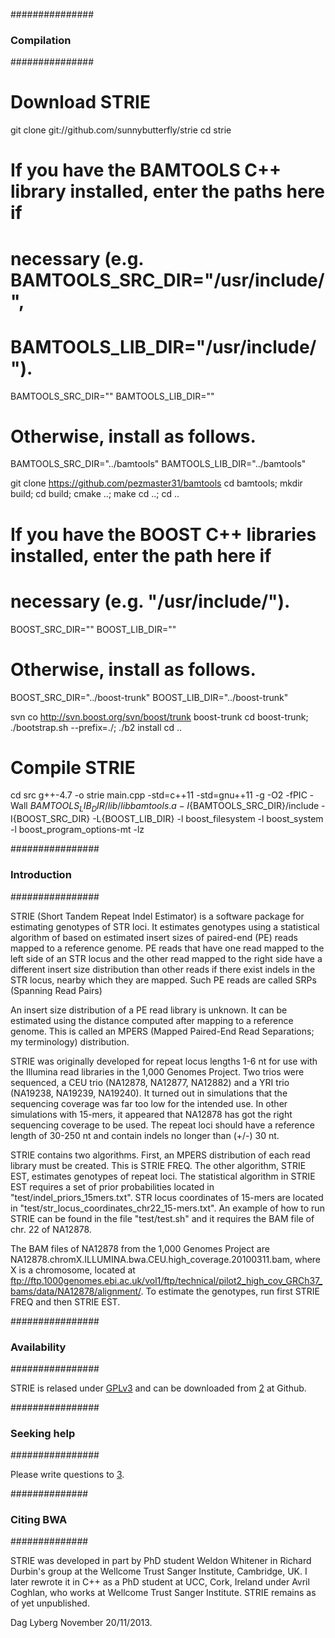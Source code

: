 ###############
### Compilation
###############

# Download STRIE
git clone git://github.com/sunnybutterfly/strie
cd strie

# If you have the BAMTOOLS C++ library installed, enter the paths here if 
# necessary (e.g. BAMTOOLS_SRC_DIR="/usr/include/", 
# BAMTOOLS_LIB_DIR="/usr/include/").
BAMTOOLS_SRC_DIR=""
BAMTOOLS_LIB_DIR=""

# Otherwise, install as follows.
BAMTOOLS_SRC_DIR="../bamtools"
BAMTOOLS_LIB_DIR="../bamtools"

git clone https://github.com/pezmaster31/bamtools
cd bamtools; mkdir build; cd build; cmake ..; make
cd ..; cd ..

# If you have the BOOST C++ libraries installed, enter the path here if 
# necessary (e.g. "/usr/include/").
BOOST_SRC_DIR=""
BOOST_LIB_DIR=""

# Otherwise, install as follows.
BOOST_SRC_DIR="../boost-trunk"
BOOST_LIB_DIR="../boost-trunk"

svn co http://svn.boost.org/svn/boost/trunk boost-trunk
cd boost-trunk; ./bootstrap.sh --prefix=./; ./b2 install
cd ..

# Compile STRIE
cd src
g++-4.7 -o strie main.cpp -std=c++11 -std=gnu++11 -g -O2 -fPIC -Wall ${BAMTOOLS_LIB_DIR}/lib/libbamtools.a -I${BAMTOOLS_SRC_DIR}/include -I{BOOST_SRC_DIR} -L{BOOST_LIB_DIR} -l boost_filesystem -l boost_system -l boost_program_options-mt -lz


################
### Introduction
################

STRIE (Short Tandem Repeat Indel Estimator) is a software package for estimating
genotypes of STR loci. It estimates genotypes using a statistical algorithm of
based on estimated insert sizes of paired-end (PE) reads mapped to a reference 
genome. PE reads that have one read mapped to the left side of an STR locus and
the other read mapped to the right side have a different insert size 
distribution than other reads if there exist indels in the STR locus, nearby 
which they are mapped. Such PE reads are called SRPs (Spanning Read Pairs)

An insert size distribution of a PE read library is unknown. It can be 
estimated using the distance computed after mapping to a reference genome. This
is called an MPERS (Mapped Paired-End Read Separations; my terminology) 
distribution.

STRIE was originally developed for repeat locus lengths 1-6 nt for use with the
Illumina read libraries in the 1,000 Genomes Project. Two trios were sequenced, 
a CEU trio (NA12878, NA12877, NA12882) and a YRI trio (NA19238, NA19239, 
NA19240). It turned out in simulations that the sequencing coverage was far too 
low for the intended use. In other simulations with 15-mers, it appeared that 
NA12878 has got the right sequencing coverage to be used. The repeat loci 
should have a reference length of 30-250 nt and contain indels no longer than 
(+/-) 30 nt.

STRIE contains two algorithms. First, an MPERS distribution of each read 
library must be created. This is STRIE FREQ. The other algorithm, STRIE EST, 
estimates genotypes of repeat loci. The statistical algorithm in STRIE EST 
requires a set of prior probabilities located in "test/indel_priors_15mers.txt".
STR locus coordinates of 15-mers are located in 
"test/str_locus_coordinates_chr22_15-mers.txt". An example of how to run STRIE
can be found in the file "test/test.sh" and it requires the BAM file of chr. 22
of NA12878.

The BAM files of NA12878 from the 1,000 Genomes Project are 
NA12878.chromX.ILLUMINA.bwa.CEU.high_coverage.20100311.bam, where X is a 
chromosome, located at 
ftp://ftp.1000genomes.ebi.ac.uk/vol1/ftp/technical/pilot2_high_cov_GRCh37_bams/data/NA12878/alignment/.
To estimate the genotypes, run first STRIE FREQ and then STRIE EST.


################
### Availability
################

STRIE is relased under [GPLv3][1] and can be downloaded from [2] at Github.


################
### Seeking help
################

Please write questions to [3].


##############
### Citing BWA
##############

STRIE was developed in part by PhD student Weldon Whitener in Richard Durbin's 
group at the Wellcome Trust Sanger Institute, Cambridge, UK. I later rewrote it
in C++ as a PhD student at UCC, Cork, Ireland under Avril Coghlan, who works at
Wellcome Trust Sanger Institute. STRIE remains as of yet unpublished.

Dag Lyberg
November 20/11/2013.


[1]: http://en.wikipedia.org/wiki/GNU_General_Public_License
[2]: https://github.com/sunnybutterfly/strie
[3]: https://github.com/sunnybutterfly/strie/issues
